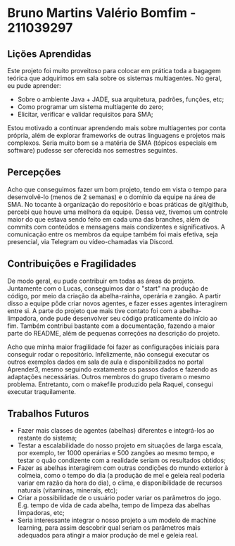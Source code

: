# Bruno Martins Valério Bomfim - 211039297

## Lições Aprendidas

Este projeto foi muito proveitoso para colocar em prática toda a bagagem teórica que adquirimos em sala sobre os sistemas multiagentes. No geral, eu pude aprender:

- Sobre o ambiente Java + JADE, sua arquitetura, padrões, funções, etc;
- Como programar um sistema multiagente do zero;
- Elicitar, verificar e validar requisitos para SMA;

Estou motivado a continuar aprendendo mais sobre multiagentes por conta própria, além de explorar frameworks de outras linguagens e projetos mais complexos. Seria muito bom se a matéria de SMA (tópicos especiais em software) pudesse ser oferecida nos semestres seguintes.

## Percepções

Acho que conseguimos fazer um bom projeto, tendo em vista o tempo para desenvolvê-lo (menos de 2 semanas) e o domínio da equipe na área de SMA. No tocante à organização do repositório e boas práticas de git/github, percebi que houve uma melhora da equipe. Dessa vez, tivemos um controle maior do que estava sendo feito em cada uma das branches, além de commits com conteúdos e mensagens mais condizentes e significativos. A comunicação entre os membros da equipe também foi mais efetiva, seja presencial, via Telegram ou vídeo-chamadas via Discord.


## Contribuições e Fragilidades

De modo geral, eu pude contribuir em todas as áreas do projeto. Juntamente com o Lucas, conseguimos dar o "start" na produção de código, por meio da criação da abelha-rainha, operária e zangão. A partir disso a equipe pôde criar novos agentes, e fazer esses agentes interagirem entre si. A parte do projeto que mais tive contato foi com a abelha-limpadora, onde pude desenvolver seu código praticamente do início ao fim. Também contribui bastante com a documentação, fazendo a maior parte do README, além de pequenas correções na descrição do projeto.

Acho que minha maior fragilidade foi fazer as configurações iniciais para conseguir rodar o repositório. Infelizmente, não consegui executar os outros exemplos dados em sala de aula e disponibilizados no portal Aprender3, mesmo seguindo exatamente os passos dados e fazendo as adaptações necessárias. Outros membros do grupo tiveram o mesmo problema. Entretanto, com o makefile produzido pela Raquel, consegui executar traquilamente.

##  Trabalhos Futuros

- Fazer mais classes de agentes (abelhas) diferentes e integrá-los ao restante do sistema;
- Testar a escalabilidade do nosso projeto em situações de larga escala, por exemplo, ter 1000 operárias e 500 zangões ao mesmo tempo, e testar o quão condizente com a realidade seriam os resultados obtidos;
- Fazer as abelhas interagirem com outras condições do mundo exterior à colmeia, como o tempo do dia (a produção de mel e geleia real poderia variar em razão da hora do dia), o clima, e disponibilidade de recursos naturais (vitaminas, minerais, etc);
- Criar a possibilidade de o usuário poder variar os parâmetros do jogo. E.g. tempo de vida de cada abelha, tempo de limpeza das abelhas limpadoras, etc;
- Seria interessante integrar o nosso projeto a um modelo de machine learning, para assim descobrir qual seriam os parâmetros mais adequados para atingir a maior produção de mel e geleia real.